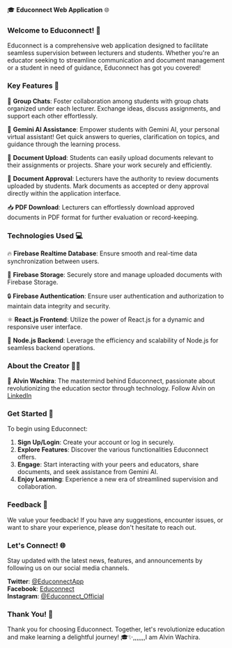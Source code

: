 🎓 **Educonnect Web Application** 🌐

### Welcome to Educonnect! 🚀

Educonnect is a comprehensive web application designed to facilitate seamless supervision between lecturers and students. Whether you're an educator seeking to streamline communication and document management or a student in need of guidance, Educonnect has got you covered!

### Key Features 📝

👥 **Group Chats**: Foster collaboration among students with group chats organized under each lecturer. Exchange ideas, discuss assignments, and support each other effortlessly.

🤖 **Gemini AI Assistance**: Empower students with Gemini AI, your personal virtual assistant! Get quick answers to queries, clarification on topics, and guidance through the learning process.

📎 **Document Upload**: Students can easily upload documents relevant to their assignments or projects. Share your work securely and efficiently.

📝 **Document Approval**: Lecturers have the authority to review documents uploaded by students. Mark documents as accepted or deny approval directly within the application interface.

📥 **PDF Download**: Lecturers can effortlessly download approved documents in PDF format for further evaluation or record-keeping.

### Technologies Used 💻

🔥 **Firebase Realtime Database**: Ensure smooth and real-time data synchronization between users.

📂 **Firebase Storage**: Securely store and manage uploaded documents with Firebase Storage.

🔒 **Firebase Authentication**: Ensure user authentication and authorization to maintain data integrity and security.

⚛️ **React.js Frontend**: Utilize the power of React.js for a dynamic and responsive user interface.

🚀 **Node.js Backend**: Leverage the efficiency and scalability of Node.js for seamless backend operations.

### About the Creator 🧑‍💻

🌟 **Alvin Wachira**: The mastermind behind Educonnect, passionate about revolutionizing the education sector through technology. 
Follow Alvin on [LinkedIn](https://www.linkedin.com/in/alvin-victor-)

### Get Started 🚀

To begin using Educonnect:
1. **Sign Up/Login**: Create your account or log in securely.
2. **Explore Features**: Discover the various functionalities Educonnect offers.
3. **Engage**: Start interacting with your peers and educators, share documents, and seek assistance from Gemini AI.
4. **Enjoy Learning**: Experience a new era of streamlined supervision and collaboration.

### Feedback 📣

We value your feedback! If you have any suggestions, encounter issues, or want to share your experience, please don't hesitate to reach out.

### Let's Connect! 🌐

Stay updated with the latest news, features, and announcements by following us on our social media channels.

**Twitter**: [@EduconnectApp](https://twitter.com/EduconnectApp)  
**Facebook**: [Educonnect](https://www.facebook.com/Educonnect)  
**Instagram**: [@Educonnect_Official](https://www.instagram.com/Educonnect_Official)

### Thank You! 🙏

Thank you for choosing Educonnect. Together, let's revolutionize education and make learning a delightful journey! 🎓✨,,,,,,,I am Alvin Wachira.